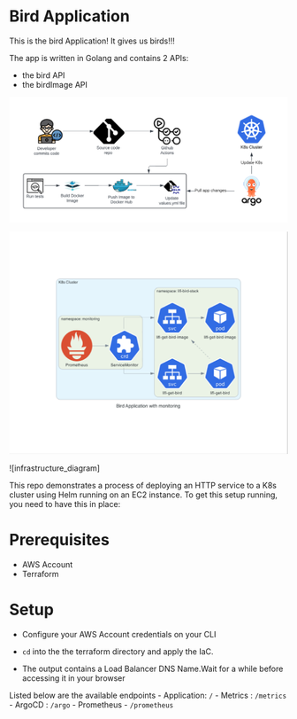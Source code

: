 # Bird Application

This is the bird Application! It gives us birds!!!

The app is written in Golang and contains 2 APIs:
- the bird API
- the birdImage API

![pipeline_diagram](https://github.com/remiljw/lifi-devops/blob/main/ci_cd_pipeline.png?raw=true)

![architecture_diagram](https://github.com/remiljw/lifi-devops/blob/main/bird_application_with_monitoring.jpeg?raw=true)

![infrastructure_diagram]

This repo demonstrates a process of deploying an HTTP service to a K8s cluster using Helm running on an EC2 instance. To get this setup running, you need to have this in place:

# Prerequisites
- AWS Account
- Terraform

# Setup
- Configure your AWS Account credentials on your CLI

- `cd` into the the terraform directory and apply the IaC.

- The output contains a Load Balancer DNS Name.Wait for a while before accessing it in your browser

Listed below are the available endpoints
    - Application: `/`
    - Metrics  : `/metrics`
    - ArgoCD : `/argo`
    - Prometheus - `/prometheus`
